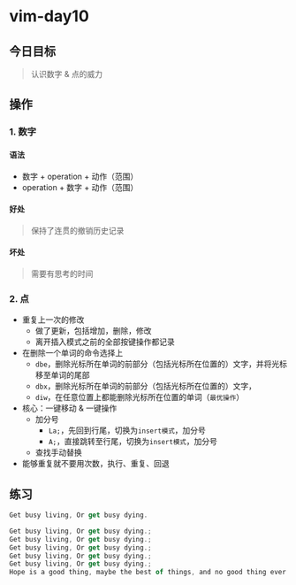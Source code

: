 # vim-day10
## 今日目标
> 认识数字 & 点的威力

## 操作
### 1. 数字
#### 语法
+ 数字 + operation + 动作（范围）
+ operation + 数字 + 动作（范围）

#### 好处
> 保持了连贯的撤销历史记录

#### 坏处
> 需要有思考的时间

### 2. 点
+ 重复上一次的修改
  + 做了更新，包括增加，删除，修改
  + 离开插入模式之前的全部按键操作都记录
+ 在删除一个单词的命令选择上
  + `dbe`，删除光标所在单词的前部分（包括光标所在位置的）文字，并将光标移至单词的尾部
  + `dbx`，删除光标所在单词的前部分（包括光标所在位置的）文字，
  + `diw`，在任意位置上都能删除光标所在位置的单词（`最优操作`）
+ 核心：一键移动 & 一键操作
  + 加分号
    + `La;`，先回到行尾，切换为`insert模式`，加分号
    + `A;`，直接跳转至行尾，切换为`insert模式`，加分号
  + 查找手动替换
+ 能够重复就不要用次数，执行、重复、回退

## 练习
```js
Get busy living, Or get busy dying.

Get busy living, Or get busy dying.;
Get busy living, Or get busy dying.;
Get busy living, Or get busy dying.;
Get busy living, Or get busy dying.;
Get busy living, Or get busy dying.;
Hope is a good thing, maybe the best of things, and no good thing ever dies.

```
